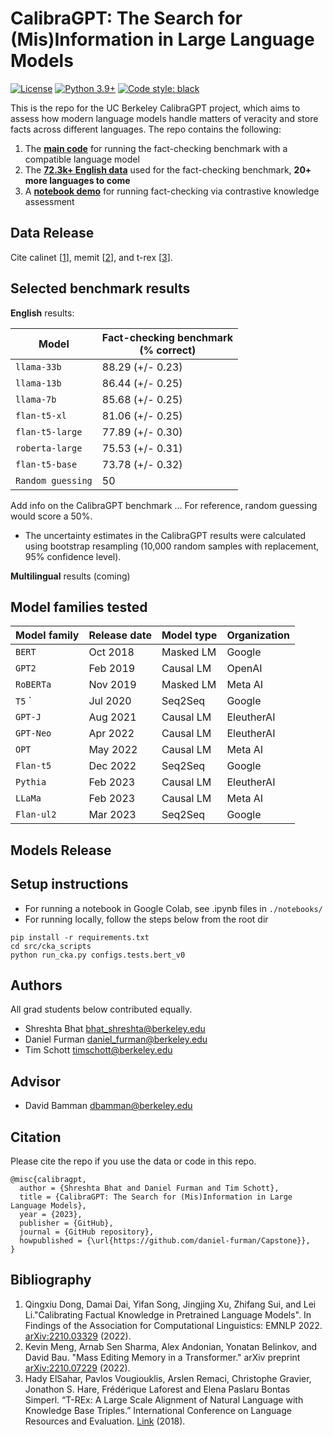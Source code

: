 # CalibraGPT: The Search for (Mis)Information in Large Language Models

[![License](https://img.shields.io/badge/license-MIT-green.svg)](https://github.com/daniel-furman/Capstone/blob/main/LICENSE) 
[![Python 3.9+](https://img.shields.io/badge/python-3.9+-blue.svg)](https://www.python.org/downloads/release/python-390/) 
[![Code style: black](https://img.shields.io/badge/code%20style-black-000000.svg)](https://github.com/psf/black) 

This is the repo for the UC Berkeley CalibraGPT project, which aims to assess how modern language models handle matters of veracity and store facts across different languages. The repo contains the following:

1. The [**main code**][benchmark_cka_code] for running the fact-checking benchmark with a compatible language model
2. The [**72.3k+ English data**][data] used for the fact-checking benchmark, **20+ more languages to come**
3. A [**notebook demo**][notebook_cka_demo] for running fact-checking via contrastive knowledge assessment

## Data Release

Cite calinet [[1][bib]], memit [[2][bib]], and t-rex [[3][bib]].

## Selected benchmark results

**English** results:

| Model           | Fact-checking benchmark<br />(% correct) |
|------------------|---------------------------------------------|
| `llama-33b`     | 88.29 (+/- 0.23)   |
| `llama-13b`     | 86.44 (+/- 0.25)   | 
| `llama-7b`      | 85.68 (+/- 0.25)    | 
| `flan-t5-xl`    | 81.06 (+/- 0.25)   | 
| `flan-t5-large` | 77.89 (+/- 0.30)   | 
| `roberta-large` | 75.53 (+/- 0.31)   | 
| `flan-t5-base`  | 73.78 (+/- 0.32)    | 
| `Random guessing` | 50   | 

Add info on the CalibraGPT benchmark ... For reference, random guessing would score a 50%.

* The uncertainty estimates in the CalibraGPT results were calculated using bootstrap resampling (10,000 random samples with replacement, 95% confidence level).  

**Multilingual** results (coming)

## Model families tested

| Model family | Release date | Model type | Organization |
|--------------|--------------|------------|--------------|
| `BERT`       | Oct 2018     | Masked LM  | Google       |
| `GPT2`       | Feb 2019     | Causal LM  | OpenAI       |
| `RoBERTa`    | Nov 2019     | Masked LM  | Meta AI      |
| `T5`     `    | Jul 2020     | Seq2Seq    | Google       |
| `GPT-J`      | Aug 2021     | Causal LM  | EleutherAI   |
| `GPT-Neo`    | Apr 2022     | Causal LM  | EleutherAI   |
| `OPT`        | May 2022     | Causal LM  | Meta AI      |
| `Flan-t5`    | Dec 2022     | Seq2Seq    | Google       |
| `Pythia`     | Feb 2023     | Causal LM  | EleutherAI   |
| `LLaMa`      | Feb 2023     | Causal LM  | Meta AI      |
| `Flan-ul2`   | Mar 2023     | Seq2Seq    | Google       |

## Models Release

## Setup instructions

* For running a notebook in Google Colab, see .ipynb files in ```./notebooks/```
* For running locally, follow the steps below from the root dir

```
pip install -r requirements.txt
cd src/cka_scripts
python run_cka.py configs.tests.bert_v0
```

## Authors
All grad students below contributed equally.

* Shreshta Bhat <bhat_shreshta@berkeley.edu>
* Daniel Furman <daniel_furman@berkeley.edu>
* Tim Schott <timschott@berkeley.edu>

## Advisor

* David Bamman <dbamman@berkeley.edu>

## Citation

Please cite the repo if you use the data or code in this repo.

```
@misc{calibragpt,
  author = {Shreshta Bhat and Daniel Furman and Tim Schott},
  title = {CalibraGPT: The Search for (Mis)Information in Large Language Models},
  year = {2023},
  publisher = {GitHub},
  journal = {GitHub repository},
  howpublished = {\url{https://github.com/daniel-furman/Capstone}},
}
```

## Bibliography 

1. Qingxiu Dong, Damai Dai, Yifan Song, Jingjing Xu, Zhifang Sui, and Lei Li."Calibrating Factual Knowledge in Pretrained Language Models". In Findings of the Association for Computational Linguistics: EMNLP 2022. [arXiv:2210.03329][cka] (2022).
2. Kevin Meng, Arnab Sen Sharma, Alex Andonian, Yonatan Belinkov, and David Bau. "Mass Editing Memory in a Transformer." arXiv preprint [arXiv:2210.07229][memit] (2022).
3. Hady ElSahar, Pavlos Vougiouklis, Arslen Remaci, Christophe Gravier, Jonathon S. Hare, Frédérique Laforest and Elena Paslaru Bontas Simperl. “T-REx: A Large Scale Alignment of Natural Language with Knowledge Base Triples.” International Conference on Language Resources and Evaluation. [Link][trex] (2018).

[notebook_cka_demo]: https://colab.research.google.com/github/daniel-furman/Capstone/blob/main/notebooks/cka_run_main_demo.ipynb
[data]: https://github.com/daniel-furman/Capstone/tree/main/data/calibragpt_full_input_information.json
[cka]: https://arxiv.org/abs/2210.03329
[memit]: https://arxiv.org/abs/2210.07229
[mmlu]: https://paperswithcode.com/sota/multi-task-language-understanding-on-mmlu
[mmlu_paper]: https://arxiv.org/abs/2009.03300
[bib]: https://github.com/daniel-furman/Capstone#bibliography
[trex]: http://aclanthology.lst.uni-saarland.de/L18-1544.pdf
[benchmark_cka_code]: https://github.com/daniel-furman/Capstone/blob/main/src/benchmark_scripts/main.py
